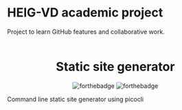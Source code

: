 # HEIG-VD academic project
Project to learn GitHub features and collaborative work.
<br>
<br>

<div align="center">

# Static site generator
![forthebadge](https://forthebadge.com/images/badges/built-with-love.svg)
![forthebadge](https://forthebadge.com/images/badges/uses-brains.svg)

</div>

Command line static site generator using picocli
